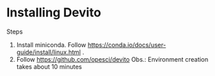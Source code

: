 # Installing Devito

Steps
1. Install miniconda. Follow https://conda.io/docs/user-guide/install/linux.html .
2. Follow https://github.com/opesci/devito
   Obs.: Environment creation takes about 10 minutes
